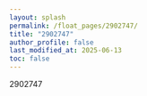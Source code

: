 ```yaml
---
layout: splash
permalink: /float_pages/2902747/
title: "2902747"
author_profile: false
last_modified_at: 2025-06-13
toc: false
---
```

 
2902747
